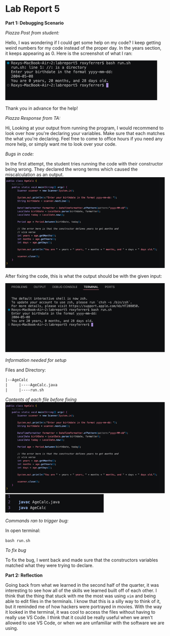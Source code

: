 # Lab Report 5

**Part 1: Debugging Scenario**

*Piazza Post from student:*

Hello, 
I was wondering if I could get some help on my code?
I keep getting weird numbers for my code instead of the proper day.
In the years section, it keeps appearing as 0. 
Here is the screenshot of what I ran: 

![Image](ImageofIssue.jpg)

Thank you in advance for the help!

*Piazza Response from TA:*

Hi, 
Looking at your output from running the program, I would recommend to look over how you're declaring your variables. Make sure that each matches the what you're declaring.
Feel free to come to office hours if you need any more help, or simply want me to look over your code.

*Bugs in code:*

In the first attempt, the student tries running the code with their constructor being wrong. They declared the wrong terms which caused the miscalculation as an output. 
![Image](ImageofWrongCode.jpg)

After fixing the code, this is what the output should be with the given input:

![Image](ImageofWorkingCode.jpg)

*Information needed for setup*

Files and Directory:
```
|--AgeCalc
|     |----AgeCalc.java
|     |----run.sh
```
*Contents of each file before fixing*
![Image](ImageofWrongCode.jpg)
![Image](ImageofRun.jpg)

*Commands ran to trigger bug:*

In open terminal: 

```bash run.sh```

*To fix bug*

To fix the bug, I went back and made sure that the constructors variables matched what they were trying to declare. 

**Part 2: Reflection**

Going back from what we learned in the second half of the quarter, it was interesting to see how all of the skills we learned built off of each other. 
I think that the thing that stuck with me the most was using ```vim``` and being able to edit files in the terminals. I know that this is a silly way to think of it, but 
it reminded me of how hackers were portrayed in movies. With the way it looked in the terminal, it was cool to access the files without having to really use VS Code. I think 
that it could be really useful when we aren't allowed to use VS Code, or when we are unfamiliar with the software we are using. 


